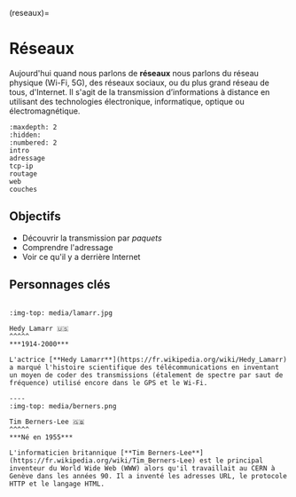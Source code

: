 (reseaux)=
# Réseaux

Aujourd'hui quand nous parlons de **réseaux** nous parlons du réseau physique (Wi-Fi, 5G), des réseaux sociaux, ou du plus grand réseau de tous, d'Internet.
Il s'agit de la transmission d’informations à distance en utilisant des technologies électronique, informatique, optique ou électromagnétique.

```{toctree}
:maxdepth: 2
:hidden:
:numbered: 2
intro
adressage
tcp-ip
routage
web
couches
```

## Objectifs

* Découvrir la transmission par _paquets_
* Comprendre l'adressage
* Voir ce qu'il y a derrière Internet

## Personnages clés

````{panels}

:img-top: media/lamarr.jpg

Hedy Lamarr 🇺🇸
^^^^^
***1914-2000***

L'actrice [**Hedy Lamarr**](https://fr.wikipedia.org/wiki/Hedy_Lamarr) a marqué l'histoire scientifique des télécommunications en inventant un moyen de coder des transmissions (étalement de spectre par saut de fréquence) utilisé encore dans le GPS et le Wi-Fi.

----
:img-top: media/berners.png

Tim Berners-Lee 🇬🇧
^^^^^
***Né en 1955***

L'informaticien britannique [**Tim Berners-Lee**](https://fr.wikipedia.org/wiki/Tim_Berners-Lee) est le principal inventeur du World Wide Web (WWW) alors qu'il travaillait au CERN à Genève dans les années 90. Il a inventé les adresses URL, le protocole HTTP et le langage HTML.
````